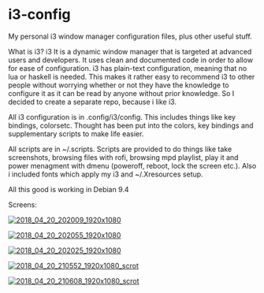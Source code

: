 # i3-config
My personal i3 window manager configuration files, plus other useful stuff.

What is i3? 
i3 It is a dynamic window manager that is targeted at advanced users and developers. It uses clean and documented code in order to allow for ease of configuration. i3 has plain-text configuration, meaning that no lua or haskell is needed. This makes it rather easy to recommend i3 to other people without worrying whether or not they have the knowledge to configure it as it can be read by anyone without prior knowledge.
So I decided to create a separate repo, because i like i3.

All i3 configuration is in .config/i3/config. This includes things like key bindings, colorsetc.  Thought has been put into the colors, key bindings and supplementary scripts to make life easier.

All scripts are in ~/.scripts. Scripts are provided to do things like take screenshots, browsing files with rofi, browsing mpd playlist, play it and power menagment with dmenu (poweroff, reboot, lock the screen etc.). Also i included fonts which apply my i3 and ~/.Xresources setup.

All this good is working in Debian 9.4

Screens:

<a href="https://ibb.co/cY1DBn"><img src="https://preview.ibb.co/h35vP7/2018_04_20_202009_1920x1080.png" alt="2018_04_20_202009_1920x1080" border="0"></a>

<a href="https://ibb.co/jC6frn"><img src="https://preview.ibb.co/nHHmWn/2018_04_20_202055_1920x1080.png" alt="2018_04_20_202055_1920x1080" border="0"></a>

<a href="https://ibb.co/hbO4HS"><img src="https://preview.ibb.co/bCKdcS/2018_04_20_202025_1920x1080.png" alt="2018_04_20_202025_1920x1080" border="0"></a>

<a href="https://ibb.co/nkc6xS"><img src="https://preview.ibb.co/j3atcS/2018_04_20_210552_1920x1080_scrot.png" alt="2018_04_20_210552_1920x1080_scrot" border="0"></a>

<a href="https://ibb.co/bMTDcS"><img src="https://preview.ibb.co/m0ARxS/2018_04_20_210608_1920x1080_scrot.png" alt="2018_04_20_210608_1920x1080_scrot" border="0"></a>
